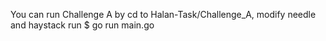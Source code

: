 You can run Challenge A by 
cd to Halan-Task/Challenge_A,
modify needle and haystack
run $ go run main.go